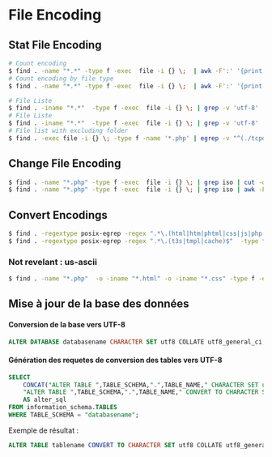 # File Encoding

##  Stat File Encoding

```bash
# Count encoding
$ find . -name "*.*" -type f -exec  file -i {} \;  | awk -F':' '{print $2}' |  awk -F';' '{print $2}' | sort -n | uniq -c
# Count encoding by file type
$ find . -name "*.*" -type f -exec  file -i {} \;  | awk -F':' '{print $2}' | sort -n | uniq -c
```


```bash
# File Liste 
$ find . -iname "*.*"  -type f -exec  file -i {} \; | grep -v 'utf-8' | grep -v 'us-ascii' | grep -v 'binary'
# File Liste 
$ find . -iname "*.*"  -type f -exec  file -i {} \; | grep -v 'utf-8' | grep -v 'us-ascii' | grep -v 'binary' | grep -v 'unknown-8bit'
# File list with excluding folder
$ find . -exec file -i {} \; -type f -name '*.php' | egrep -v "^(./tcpdf/|./scripts/|./captcha|.*map)" | grep "iso-8859-1"
```


##  Change File Encoding
```bash
$ find . -name "*.php" -type f -exec  file -i {} \; | grep iso | cut -d \: -f 1
$ find . -name "*.php" -type f -exec  file -i {} \; | grep iso | awk -F':' '{print $1}'
``` 


## Convert Encodings
```bash
$ find . -regextype posix-egrep -regex ".*\.(html|htm|phtml|css|js|php|txt|md)$"  -type f -exec  file -i {} \; | grep 'iso-8859-1'| awk -F':' '{ system("recode iso-8859-1...utf-8 " $1 ) }'
$ find . -regextype posix-egrep -regex ".*\.(t3s|tmpl|cache)$"  -type f -exec  file -i {} \; | grep 'iso-8859-1'| awk -F':' '{ system("recode iso-8859-1...utf-8 " $1 ) }'
```


### Not revelant :  us-ascii
```bash
$ find . -name "*.php"  -o -iname "*.html" -o -iname "*.css" -type f -exec  file -i {} \; | grep 'us-ascii'| awk -F':' '{ system("recode us-ascii...utf-8 " $1 ) }'
```

## Mise à jour de la base des données
#### Conversion de la base vers UTF-8
```sql
ALTER DATABASE databasename CHARACTER SET utf8 COLLATE utf8_general_ci;
```
#### Génération des requetes de conversion des tables vers UTF-8
```sql
SELECT 
    CONCAT("ALTER TABLE ",TABLE_SCHEMA,".",TABLE_NAME," CHARACTER SET utf8 COLLATE utf8_general_ci;",
    "ALTER TABLE ",TABLE_SCHEMA,".",TABLE_NAME," CONVERT TO CHARACTER SET utf8 COLLATE utf8_general_ci;") 
    AS alter_sql
FROM information_schema.TABLES
WHERE TABLE_SCHEMA = "databasename";
```
Exemple de résultat :
```sql
ALTER TABLE tablename CONVERT TO CHARACTER SET utf8 COLLATE utf8_general_ci;
 ```
